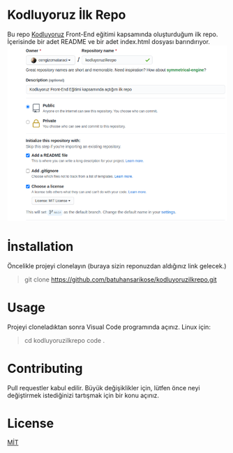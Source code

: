# Kodluyoruz İlk Repo

Bu repo [Kodluyoruz](https://kodluyoruz.org/tr/kodluyoruz/) Front-End eğitimi kapsamında oluşturduğum ilk repo. İçerisinde bir adet README ve bir adet index.html dosyası barındırıyor.
![Görsel](https://raw.githubusercontent.com/Kodluyoruz/taskforce/main/git/odev1/figures/github.png)

# İnstallation 
Öncelikle projeyi clonelayın (buraya sizin reponuzdan aldığınız link gelecek.)

>git clone https://github.com/batuhansarikose/kodluyoruzilkrepo.git

# Usage
Projeyi cloneladıktan sonra Visual Code programında açınız.
 Linux için:
 >cd kodluyoruzilkrepo
 code .

 # Contributing

 Pull requestler kabul edilir. Büyük değişiklikler için, lütfen önce neyi değiştirmek istediğinizi tartışmak için bir konu açınız.

# License

[MİT](https://choosealicense.com/licenses/mit/)

